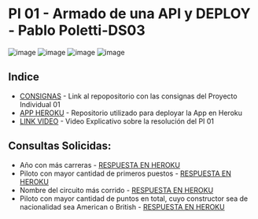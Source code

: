 # PI 01 - Armado de una API y DEPLOY - Pablo Poletti-DS03

![image](https://user-images.githubusercontent.com/104991677/190503976-3775245b-9294-49ce-8442-a8b5c177c4ff.png)
![image](https://user-images.githubusercontent.com/104991677/190503233-759a3388-1d0b-45a1-9722-b6d07fcec1f1.png)
![image](https://user-images.githubusercontent.com/104991677/190503599-63abf0b9-49ed-430f-ab2a-b50280e42e90.png)
![image](https://user-images.githubusercontent.com/104991677/190502968-d9ee89ba-ae3c-4312-9c53-fcdadf7a0fb3.png)


## Indice


* [CONSIGNAS](https://github.com/PabloPoletti/PI_1_API) - Link al repopositorio con las consignas del Proyecto Individual 01
* [APP HEROKU](https://github.com/PabloPoletti/PI_1_API) - Repositorio utilizado para deployar la App en Heroku
* [LINK VIDEO](https://www.youtube.com/watch?v=lVWk1QYC4uo) - Video Explicativo sobre la resolución del PI 01


## Consultas Solicidas:

*  Año con más carreras - [RESPUESTA EN HEROKU](https://pablopoletti.herokuapp.com/races)
*  Piloto con mayor cantidad de primeros puestos - [RESPUESTA EN HEROKU](https://pablopoletti.herokuapp.com/Piloto)
*  Nombre del circuito más corrido - [RESPUESTA EN HEROKU](https://pablopoletti.herokuapp.com/Circuito)
*  Piloto con mayor cantidad de puntos en total, cuyo constructor sea de nacionalidad sea American o British - [RESPUESTA EN HEROKU](https://pablopoletti.herokuapp.com/MejorPiloto)
